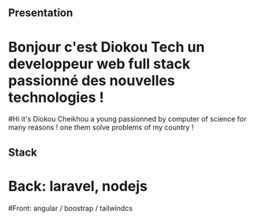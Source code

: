 ## Presentation

# Bonjour c'est Diokou Tech un developpeur web full stack passionné des nouvelles technologies !
#Hi it's Diokou Cheikhou a young passionned by computer of science for many reasons ! one them solve problems of my country !
## Stack
# Back: laravel, nodejs
#Front: angular / boostrap / tailwindcs
